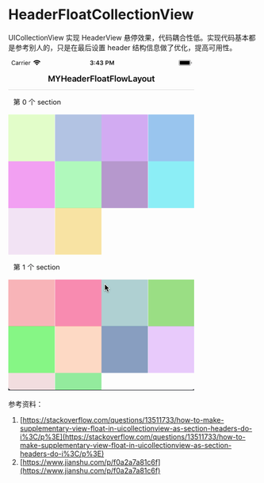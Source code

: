 # HeaderFloatCollectionView

UICollectionView 实现 HeaderView 悬停效果，代码耦合性低。实现代码基本都是参考别人的，只是在最后设置 header 结构信息做了优化，提高可用性。



![DemoImage](https://github.com/mayan29/HeaderFloatCollectionView/blob/master/DemoImage.gif)



参考资料：

1. [https://stackoverflow.com/questions/13511733/how-to-make-supplementary-view-float-in-uicollectionview-as-section-headers-do-i%3C/p%3E](https://stackoverflow.com/questions/13511733/how-to-make-supplementary-view-float-in-uicollectionview-as-section-headers-do-i%3C/p%3E)
2. [https://www.jianshu.com/p/f0a2a7a81c6f](https://www.jianshu.com/p/f0a2a7a81c6f)


